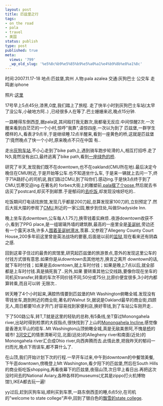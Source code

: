 ```yaml
---
layout: post
title: 匹兹堡之行
tags:
- on the road
- pala
- travel
- 美国
status: publish
type: post
published: true
meta:
  views: '799'
  _wp_old_slug: '%e5%8c%b9%e5%85%b9%e5%a0%a1%e4%b9%8b%e8%a1%8c'
---
```

时间:2007.11.17-18
地点:匹兹堡,宾州
人物:pala azalea
交通:灰狗巴士 公交车 走
鸣谢:iphone

照片:<a href="http://picasaweb.google.com/ztpala/mJMCMC" target="_blank">这里</a>

17号早上5点45分,漆黑,0度,我们踏上了旅程.
走了快半小时到灰狗巴士车站(太早了没公车,小破地方阿..) ,已经很多人在等了.巴士姗姗来迟,晚点15分钟.

一路睡得东倒西歪,据pala说,其间殴打我无数次,我都毫无反应.中间惊醒2次.一次醒来看到白茫茫的一个小村,惊呼"我靠",语惊四座.一次以为到了 匹兹堡,一群学生模样的人,看表才9点半,于是继续睡.12点半醒来,看到一座黄色的桥,这就是匹兹堡了!竟然晚点了快一个小时,原来晚点不只在中国 有..

走出<a href="http://picasaweb.google.com/ztpala/mJMCMC/photo#5134650037339300226" target="_blank">灰狗车站</a>,不小心走到了bike path上,遇到骑车跑步轮滑的人,相互打招呼.走了N久竟然没有出口,最终逃离了bike path,看到<a href="http://picasaweb.google.com/ztpala/mJMCMC/photo#5134650050224202146" target="_blank">一座绿色的桥</a>.

研究了半天,发现我们既不在downtown,也不在oakland(CMU所在地).最后决定今晚住在CMU附近,于是开始等公车.也不知道坐什么车, 于是来一辆就上去问一下,终于71A路好心的司机说,我们路过CMU,到了叫你们.感动ing.于是快3点终于到了CMU,饥寒交迫ing.在著名的 forbes大街上的雕塑前,<a href="http://picasaweb.google.com/ztpala/mJMCMC/photo#5134650058814136754" target="_blank">pala摆了个pose</a>,然后就去书店买了postcard,却买不到邮票.于是郁闷的<a href="http://picasaweb.google.com/ztpala/mJMCMC/photo#5134650080288973266" target="_blank">去吃饭</a>,却发现没啥好吃的..

吃饭期间打电话找旅馆,发现几乎都是200刀起,总算发现家100刀的,立刻预定了.然后大摇大摆的参观了<a href="http://picasaweb.google.com/ztpala/mJMCMC/photo#5134650097468842466" target="_blank">CMU</a>,附近的一家公园,散步到住处,叫做Shadyside Inn.

晚上坐车去downtown,公车每人1.75刀,换零钱着实麻烦..夜游downtown收获不小,看到了PPG place,是一组玻璃外墙的建筑群,最高的一座里全是<a href="http://picasaweb.google.com/ztpala/mJMCMC/photo#5134650144713482770" target="_blank">圣诞树</a>,旁边还有一个露天冰场,许多人<a href="http://picasaweb.google.com/ztpala/mJMCMC/photo#5134650544145441666" target="_blank">围着圣诞树滑冰</a>,羡慕..又参观了Allegeny County Court House,200多年前这里曾是英法战场的要塞,后面是以前的<a href="http://picasaweb.google.com/ztpala/mJMCMC/photo#5134650161893351970" target="_blank">监狱</a>,现在看来还有阴森之感.

回到这辈子住过的最贵的宾馆里,研究起匹兹堡的旅游景点,意外的发现这里公车的付钱方式很有意思.如果你是从downtown去其他地方,换言之离开 downtown的话,就下车时付钱；如果是去downtown,就上车时付钱；如果是晚上7点以后,就全部都是上车时付钱.真是搞死我了..另外,如果 要转乘其他公交线路,要像你现在坐车的司机买transfer,转乘的车次不同价钱不同,50分或75分,比原价便宜很多,3小时内都算转乘,而且可以转 无限次..

转天睡了4个小时起来,满腔热情要到匹兹堡的Mt Washington俯瞰全城.发现没有零钱坐车,跑到附近的商业街,著名的Walnut St,据说是Oakland最早的商业街,四顾无人,周日都要10点才开门.好容易找到家便利店,换好零钱,到了车站公车刚开走..

下了500路公车,转T,T就是这里的轻轨的总称,有5条线,坐T穿过Monongahela river,出站时得到检票的大叔指点,很快找到了上山的<a href="http://picasaweb.google.com/ztpala/mJMCMC/photo#5134650286447403666" target="_blank">Monongahela Incline</a>,感觉像是香港太平山的缆车..Mt Washington山顶俯瞰全城,真是无敌美景阿,不愧是<a href="http://picasaweb.google.com/ztpala/mJMCMC/photo#5134650333692043970" target="_blank">桥</a>的城市! <a href="http://picasaweb.google.com/ztpala/mJMCMC/photo#5134650325102109362" target="_blank">3河交汇</a>的情景清晰可见,北面(远处)的Allegheny river和南面(近处)的Monongahela river汇合成Ohio river,向西奔腾而去.此情此景,把我昨天的郁闷一扫而光,晚点下雨误车,都不算什么了.

在山顶,我们开始计划下次的行程.一早开车过来,中午到downtown的中餐馆美餐,下午逛downtown,傍晚登上Mt Washington,看夕阳下的匹兹堡,然后在South Hills的商业街吃饭shopping,再看夜幕下的匹兹堡,夜宿山顶,次日早上看日出.再把这次没时间去的National Aviary,各种各样的museums(尤其是zippo打火机博物馆!),IKEA都去玩一遍!

yy过后,赶到灰狗车站,顺利买到车票,一路东倒西歪的睡,6点5分,在司机的"welcome to state college"声中,回到了银白色的<a href="http://picasaweb.google.com/MaZhaorong/SnowInStateCollege/photo#5135153120521060642" target="_blank">飘雪的state college</a>.
